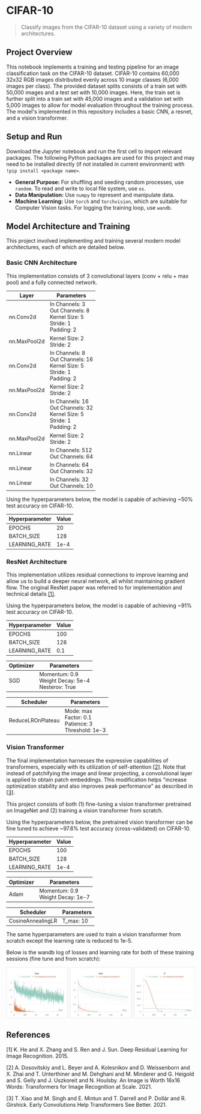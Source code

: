 # CIFAR-10
> Classify images from the CIFAR-10 dataset using a variety of modern architectures.

## Project Overview
This notebook implements a training and testing pipeline for an image classification task on the CIFAR-10 dataset. CIFAR-10 contains 60,000 32x32 RGB images distributed evenly across 10 image classes (6,000 images per class). The provided dataset splits consists of a train set with 50,000 images and a test set with 10,000 images. Here, the train set is further split into a train set with 45,000 images and a validation set with 5,000 images to allow for model evaluation throughout the training process. The model's implemented in this repository includes a basic CNN, a resnet, and a vision transformer.

## Setup and Run
Download the Jupyter notebook and run the first cell to import relevant packages. The following Python packages are used for this project and may need to be installed directly (if not installed in current environment) with ```!pip install <package name>```.

- **General Purpose:** For shuffling and seeding random processes, use ```random```. To read and write to local file system, use ```os```.
- **Data Manipulation:** Use ```numpy``` to represent and manipulate data.
- **Machine Learning:** Use ```torch``` and ```torchvision```, which are suitable for Computer Vision tasks. For logging the training loop, use ```wandb```.

## Model Architecture and Training
This project involved implementing and training several modern model architectures, each of which are detailed below.

### Basic CNN Architecture
This implementation consists of 3 convolutional layers (conv + relu + max pool) and a fully connected network.

| Layer | Parameters |
| --------- | --------- |
| nn.Conv2d | In Channels: 3 <br> Out Channels: 8 <br> Kernel Size: 5 <br> Stride: 1 <br> Padding: 2 |
| nn.MaxPool2d | Kernel Size: 2 <br> Stride: 2 |
| nn.Conv2d | In Channels: 8 <br> Out Channels: 16 <br> Kernel Size: 5 <br> Stride: 1 <br> Padding: 2 |
| nn.MaxPool2d | Kernel Size: 2 <br> Stride: 2 |
| nn.Conv2d | In Channels: 16 <br> Out Channels: 32 <br> Kernel Size: 5 <br> Stride: 1 <br> Padding: 2 |
| nn.MaxPool2d | Kernel Size: 2 <br> Stride: 2 |
| nn.Linear | In Channels: 512 <br> Out Channels: 64 |
| nn.Linear | In Channels: 64 <br> Out Channels: 32 |
| nn.Linear | In Channels: 32 <br> Out Channels: 10 |

Using the hyperparameters below, the model is capable of achieving ~50% test accuracy on CIFAR-10.

| Hyperparameter | Value |
| --------- | --------- |
| EPOCHS | 20 |
| BATCH_SIZE | 128 |
| LEARNING_RATE | 1e-4 |

### ResNet Architecture
This implementation utilizes residual connections to improve learning and allow us to build a deeper neural network, all whilst maintaining gradient flow. The original ResNet paper was referred to for implementation and technical details [[1]](#1).

Using the hyperparameters below, the model is capable of achieving ~91% test accuracy on CIFAR-10.

| Hyperparameter | Value |
| --------- | --------- |
| EPOCHS | 100 |
| BATCH_SIZE | 128 |
| LEARNING_RATE | 0.1 |

| Optimizer | Parameters |
| --------- | --------- |
| SGD | Momentum: 0.9 <br> Weight Decay: 5e-4 <br> Nesterov: True |

| Scheduler | Parameters |
| --------- | --------- |
| ReduceLROnPlateau | Mode: max <br> Factor: 0.1 <br> Patience: 3 <br> Threshold: 1e-3 |

### Vision Transformer
The final implementation harnesses the expressive capabilities of transformers, especially with its utilization of self-attention [[2]](#2). Note that instead of patchifying the image and linear projecting, a convolutional layer is applied to obtain patch embeddings. This modification helps "increase optimization stability and also improves peak performance" as described in [[3]](#3).

This project consists of both (1) fine-tuning a vision transformer pretrained on ImageNet and (2) training a vision transformer from scratch.

Using the hyperparameters below, the pretrained vision transformer can be fine tuned to achieve ~97.6% test accuracy (cross-validated) on CIFAR-10.

| Hyperparameter | Value |
| --------- | --------- |
| EPOCHS | 100 |
| BATCH_SIZE | 128 |
| LEARNING_RATE | 1e-4 |

| Optimizer | Parameters |
| --------- | --------- |
| Adam | Momentum: 0.9 <br> Weight Decay: 1e-7 |

| Scheduler | Parameters |
| --------- | --------- |
| CosineAnnealingLR | T_max: 10 |

The same hyperparameters are used to train a vision transformer from scratch except the learning rate is reduced to 1e-5.

Below is the wandb log of losses and learning rate for both of these training sessions (fine tune and from scratch):

![wandb logs from vision transformer training](results/vit.png)

## References
<a id="1">[1]</a> 
K. He and X. Zhang and S. Ren and J. Sun. Deep Residual Learning for Image Recognition. 2015.

<a id="2">[2]</a> 
A. Dosovitskiy and L. Beyer and A. Kolesnikov and D. Weissenborn and X. Zhai and T. Unterthiner and M. Dehghani and M. Minderer and G. Heigold and S. Gelly and J. Uszkoreit and N. Houlsby. An Image is Worth 16x16 Words: Transformers for Image Recognition at Scale. 2021.

<a id="3">[3]</a>
T. Xiao and M. Singh and E. Mintun and T. Darrell and P. Dollár and R. Girshick. Early Convolutions Help Transformers See Better. 2021.